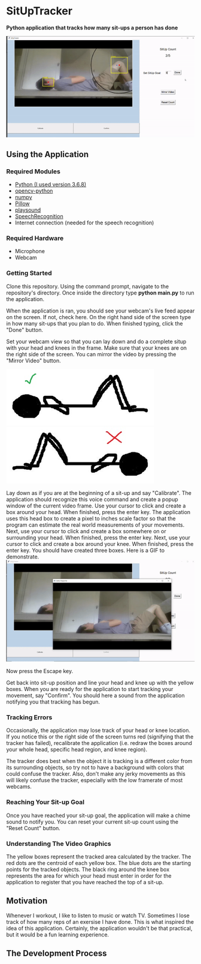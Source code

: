# SitUpTracker
**Python application that tracks how many sit-ups a person has done**

![Example](misc/SitUpGif.gif)

## Using the Application
### Required Modules
- [Python (I used version 3.6.8)](https://www.python.org/downloads/release/python-368/)
- [opencv-python](https://pypi.org/project/opencv-python/)
- [numpy](https://pypi.org/project/numpy/)
- [Pillow](https://pypi.org/project/Pillow/)
- [playsound](https://pypi.org/project/playsound/)
- [SpeechRecognition](https://pypi.org/project/SpeechRecognition/)
- Internet connection (needed for the speech recognition)

### Required Hardware
- Microphone
- Webcam
### Getting Started
Clone this repository. Using the command prompt, navigate to the repository's directory. Once inside the directory type **python main.py** to run the application.

When the application is ran, you should see your webcam's live feed appear on the screen. If not, check here. On the right hand side of the screen type in how many sit-ups that you plan to do. When finished typing, click the "Done" button. 

Set your webcam view so that you can lay down and do a complete situp with your head and knees in the frame. Make sure that your knees are on the right side of the screen. You can mirror the video by pressing the "Mirror Video" button.

![Correct](misc/SitupCorrectView.JPG) ![Wrong](misc/SitupWrongView.JPG)

Lay down as if you are at the beginning of a sit-up and say "Calibrate". The application should recognize this voice command and create a popup window of the current video frame. Use your cursor to click and create a box around your head. When finished, press the enter key. The application uses this head box to create a pixel to inches scale factor so that the program can estimate the real world measurements of your movements. Next, use your cursor to click and create a box somewhere on or surrounding your head. When finished, press the enter key. Next, use your cursor to click and create a box around your knee. When finished, press the enter key. You should have created three boxes. Here is a GIF to demonstrate.
![Example](misc/SitupTrackerROIdemo.gif)

Now press the Escape key.

Get back into sit-up position and line your head and knee up with the yellow boxes. When you are ready for the application to start tracking your movement, say "Confirm". You should here a sound from the application notifying you that tracking has begun.

### Tracking Errors
Occasionally, the application may lose track of your head or knee location. If you notice this or the right side of the screen turns red (signifying that the tracker has failed), recalibrate the application (i.e. redraw the boxes around your whole head, specific head region, and knee region).

The tracker does best when the object it is tracking is a different color from its surrounding objects, so try not to have a background with colors that could confuse the tracker. Also, don't make any jerky movements as this will likely confuse the tracker, especially with the low framerate of most webcams.

### Reaching Your Sit-up Goal
Once you have reached your sit-up goal, the application will make a chime sound to notify you. You can reset your current sit-up count using the "Reset Count" button. 

### Understanding The Video Graphics
The yellow boxes represent the tracked area calculated by the tracker. The red dots are the centroid of each yellow box. The blue dots are the starting points for the tracked objects. The black ring around the knee box represents the area for which your head must enter in order for the application to register that you have reached the top of a sit-up. 

## Motivation
Whenever I workout, I like to listen to music or watch TV. Sometimes I lose track of how many reps of an exersise I have done. This is what inspired the idea of this application. Certainly, the application wouldn't be that practical, but it would be a fun learning experience. 

## The Development Process
